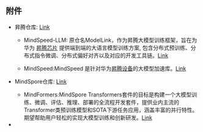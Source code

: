 ## 附件

- 昇腾仓库: [Link](https://gitee.com/ascend)
  
  - MindSpeed-LLM: 原仓名ModelLink，作为昇腾大模型训练框架，旨在为华为 [昇腾芯片](https://gitee.com/link?target=https%3A%2F%2Fwww.hiascend.com%2F) 提供端到端的大语言模型训练方案, 包含分布式预训练、分布式指令微调、分布式偏好对齐以及对应的开发工具链。[Link](https://gitee.com/ascend/MindSpeed-LLM)
  
  - MindSpeed:MindSpeed 是针对华为[昇腾设备](https://gitee.com/link?target=https%3A%2F%2Fwww.hiascend.com%2F)的大模型加速库。[Link](https://gitee.com/ascend/MindSpeed)

- MindSpore仓库: [Link](https://gitee.com/mindspore)
  
  - MindFormers:MindSpore Transformers套件的目标是构建一个大模型训练、微调、评估、推理、部署的全流程开发套件，提供业内主流的Transformer类预训练模型和SOTA下游任务应用，涵盖丰富的并行特性。期望帮助用户轻松的实现大模型训练和创新研发。[Link](https://gitee.com/mindspore/mindformers)

- 
